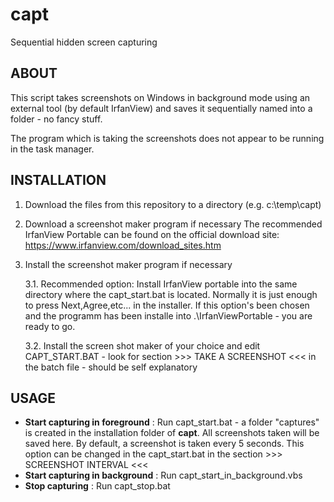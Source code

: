 # capt
Sequential hidden screen capturing

ABOUT
-------------------------------
This script takes screenshots on Windows in background mode using an external tool (by default IrfanView) and saves it sequentially named into a folder - no fancy stuff.

The program which is taking the screenshots does not appear to be running in the task manager.

INSTALLATION
-------------------------------
1. Download the files from this repository to a directory (e.g. c:\temp\capt)

2. Download a screenshot maker program if necessary
The recommended IrfanView Portable can be found on the official download site: https://www.irfanview.com/download_sites.htm

3. Install the screenshot maker program if necessary

   3.1. Recommended option: Install IrfanView portable into the same directory where the capt_start.bat is located. Normally it is just enough to press Next,Agree,etc... in the installer. If this option's been chosen and the programm has been installe into .\IrfanViewPortable - you are ready to go.

   3.2. Install the screen shot maker of your choice and edit CAPT_START.BAT - look for section >>> TAKE A SCREENSHOT <<< in the batch file - should be self explanatory

USAGE
-------------------------------
- **Start capturing in foreground** : Run capt_start.bat - a folder "captures" is created in the installation folder of **capt**. All screenshots taken will be saved here. By default, a screenshot is taken every 5 seconds. This option can be changed in the capt_start.bat in the section >>> SCREENSHOT INTERVAL <<<
- **Start capturing in background** : Run capt_start_in_background.vbs
- **Stop capturing** : Run capt_stop.bat
